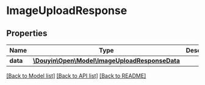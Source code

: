 # ImageUploadResponse

## Properties
Name | Type | Description | Notes
------------ | ------------- | ------------- | -------------
**data** | [**\Douyin\Open\Model\ImageUploadResponseData**](ImageUploadResponseData.md) |  | [optional] 

[[Back to Model list]](../../README.md#documentation-for-models) [[Back to API list]](../../README.md#documentation-for-api-endpoints) [[Back to README]](../../README.md)

